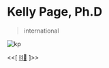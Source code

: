 # Kelly Page, Ph.D
> international

![kp](https://pbs.twimg.com/media/FDZsQFhWUAI12Sl?format=jpg&name=large)

<<[ [⛓️🌳](https://linktr.ee/drkellypage) ]>>
